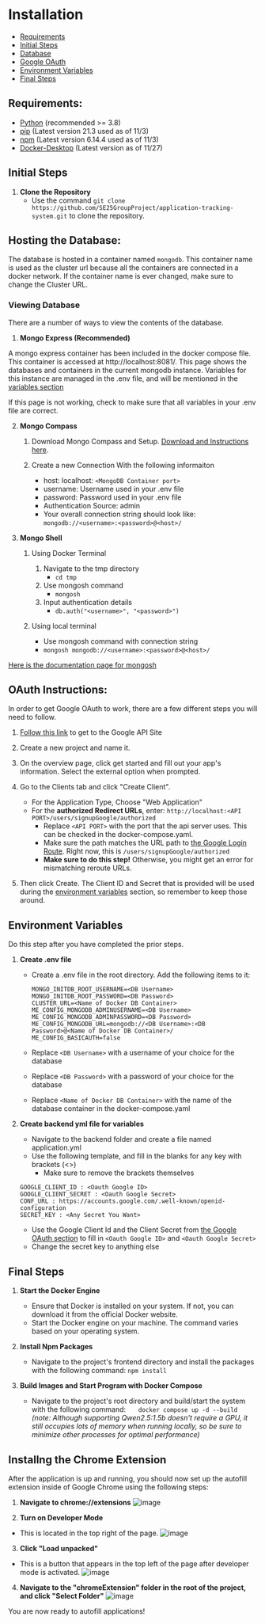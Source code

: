 # Installation

- [Requirements](#requirements)
- [Initial Steps](#steps-to-follow-for-the-installation)
- [Database](#hosting-the-database)
- [Google OAuth](#oauth-instructions)
- [Environment Variables](#environment-variables)
- [Final Steps](#final-steps)

## Requirements:

- [Python](https://www.python.org/downloads/) (recommended >= 3.8)
- [pip](https://pip.pypa.io/en/stable/installation/) (Latest version 21.3 used as of 11/3)
- [npm](https://nodejs.org/en/) (Latest version 6.14.4 used as of 11/3)
- [Docker-Desktop](https://www.docker.com/products/docker-desktop/) (Latest version as of 11/27)

## Initial Steps

1. **Clone the Repository**
   - Use the command `git clone https://github.com/SE25GroupProject/application-tracking-system.git` to clone the repository.

## Hosting the Database:

The database is hosted in a container named `mongodb`. This container name is used as the cluster url because all the containers are connected in a docker network. If the container name is ever changed, make sure to change the Cluster URL.

### Viewing Database

There are a number of ways to view the contents of the database.

1. **Mongo Express (Recommended)**

A mongo express container has been included in the docker compose file. This container is accessed at http://localhost:8081/. This page shows the databases and containers in the current mongodb instance. Variables for this instance are managed in the .env file, and will be mentioned in the [variables section](#environment-variables)

If this page is not working, check to make sure that all variables in your .env file are correct.

2. **Mongo Compass**

   1. Download Mongo Compass and Setup. [Download and Instructions here](https://www.mongodb.com/products/tools/compass).

   2. Create a new Connection With the following informaiton
      - host: localhost: `<MongoDB Container port>`
      - username: Username used in your .env file
      - password: Password used in your .env file
      - Authentication Source: admin
      - Your overall connection string should look like: `mongodb://<username>:<password>@<host>/`

3. **Mongo Shell**

   1. Using Docker Terminal

      1. Navigate to the tmp directory
         - `cd tmp`
      2. Use mongosh command
         - `mongosh`
      3. Input authentication details
         - `db.auth("<username>", "<password>")`

   2. Using local terminal
      - Use mongosh command with connection string
      - `mongosh mongodb://<username>:<password>@<host>/`

[Here is the documentation page for mongosh](https://www.mongodb.com/docs/mongodb-shell/)

## OAuth Instructions:

In order to get Google OAuth to work, there are a few different steps you will need to follow.

1. [Follow this link](https://console.developers.google.com/) to get to the Google API Site

2. Create a new project and name it.

3. On the overview page, click get started and fill out your app's information. Select the external option when prompted.

4. Go to the Clients tab and click "Create Client".

   - For the Application Type, Choose "Web Application"
   - For the **authorized Redirect URLs**, enter: `http://localhost:<API PORT>/users/signupGoogle/authorized`
     - Replace `<API PORT>` with the port that the api server uses. This can be checked in the docker-compose.yaml.
     - Make sure the path matches the URL path to [the Google Login Route](backend/routes/auth.py#:~:text=authorized_google). Right now, this is `/users/signupGoogle/authorized`
     - **Make sure to do this step!** Otherwise, you might get an error for mismatching reroute URLs.

5. Then click Create. The Client ID and Secret that is provided will be used during the [environment variables](#environment-variables) section, so remember to keep those around.

## Environment Variables

Do this step after you have completed the prior steps.

1. **Create .env file**

   - Create a .env file in the root directory. Add the following items to it:

     ```
     MONGO_INITDB_ROOT_USERNAME=<DB Username>
     MONGO_INITDB_ROOT_PASSWORD=<DB Password>
     CLUSTER_URL=<Name of Docker DB Container>
     ME_CONFIG_MONGODB_ADMINUSERNAME=<DB Username>
     ME_CONFIG_MONGODB_ADMINPASSWORD=<DB Password>
     ME_CONFIG_MONGODB_URL=mongodb://<DB Username>:<DB Password>@<Name of Docker DB Container>/
     ME_CONFIG_BASICAUTH=false
     ```

   - Replace `<DB Username>` with a username of your choice for the database
   - Replace `<DB Password>` with a password of your choice for the database
   - Replace `<Name of Docker DB Container>` with the name of the database container in the docker-compose.yaml

2. **Create backend yml file for variables**

   - Navigate to the backend folder and create a file named application.yml
   - Use the following template, and fill in the blanks for any key with brackets (<>)
     - Make sure to remove the brackets themselves

   ```
   GOOGLE_CLIENT_ID : <Oauth Google ID>
   GOOGLE_CLIENT_SECRET : <Oauth Google Secret>
   CONF_URL : https://accounts.google.com/.well-known/openid-configuration
   SECRET_KEY : <Any Secret You Want>
   ```

   - Use the Google Client Id and the Client Secret from [the Google OAuth section](#setup-google-oauth-client-id) to fill in `<Oauth Google ID>` and `<Oauth Google Secret>`
   - Change the secret key to anything else

## Final Steps

1. **Start the Docker Engine**

   - Ensure that Docker is installed on your system. If not, you can download it from the official Docker website.
   - Start the Docker engine on your machine. The command varies based on your operating system.
2. **Install Npm Packages**
   - Navigate to the project's frontend directory and install the packages with the following command:
     `npm install`

3. **Build Images and Start Program with Docker Compose**
   - Navigate to the project's root directory and build/start the system with the following command:
     `   docker compose up -d --build`
     _(note: Although supporting Qwen2.5:1.5b doesn't require a GPU, it still occupies lots of memory when running locally, so be sure to minimize other processes for optimal performance)_

## Installng the Chrome Extension

After the application is up and running, you should now set up the autofill extension inside of Google Chrome using the following steps:

1. **Navigate to chrome://extensions**
   ![image](https://github.com/user-attachments/assets/7ec1b95e-af37-46a5-8a7b-d45fb5944970)

2. **Turn on Developer Mode**
- This is located in the top right of the page.
![image](https://github.com/user-attachments/assets/ff10f4ad-aafc-4ecb-bd1f-8a8f69203f90)

3. **Click "Load unpacked"**
- This is a button that appears in the top left of the page after developer mode is activated.
![image](https://github.com/user-attachments/assets/7c962905-9672-4030-8ff1-aaa1cf546ade)

4. **Navigate to the "chromeExtension" folder in the root of the project, and click "Select Folder"**
![image](https://github.com/user-attachments/assets/698dd51a-da79-4d86-934e-c06866f26e6c)

You are now ready to autofill applications!

